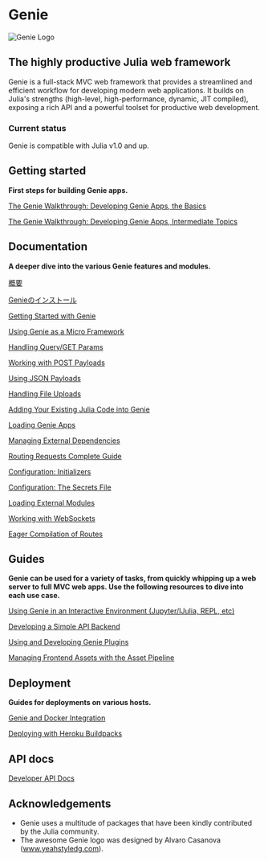 # Genie

![Genie Logo](content/img/genie_logo.png)

## The highly productive Julia web framework

Genie is a full-stack MVC web framework that provides a streamlined and efficient workflow for developing modern web applications. It builds on Julia's strengths (high-level, high-performance, dynamic, JIT compiled), exposing a rich API and a powerful toolset for productive web development.

### Current status

Genie is compatible with Julia v1.0 and up.

## Getting started

**First steps for building Genie apps.**

[The Genie Walkthrough: Developing Genie Apps, the Basics](guides/Working_With_Genie_Apps.md)

[The Genie Walkthrough: Developing Genie Apps, Intermediate Topics](guides/Working_With_Genie_Apps_Intermediary_Topics.md)

## Documentation

**A deeper dive into the various Genie features and modules.**

[概要](ja/documentation/1--Overview.md)

[Genieのインストール](ja/documentation/2--Installing_Genie.md)

[Getting Started with Genie](documentation/3--Getting_Started.md)

[Using Genie as a Micro Framework](documentation/4--Developing_Web_Services.md)

[Handling Query/GET Params](documentation/5--Handling_Query_Params.md)

[Working with POST Payloads](documentation/6--Working_with_POST_Payloads.md)

[Using JSON Payloads](documentation/7--Using_JSON_Payloads.md)

[Handling File Uploads](documentation/8--Handling_File_Uploads.md)

[Adding Your Existing Julia Code into Genie](documentation/9--Publishing_Your_Julia_Code_Online_With_Genie_Apps.md)

[Loading Genie Apps](documentation/10--Loading_Genie_Apps.md)

[Managing External Dependencies](documentation/11--Managing_External_Packages.md)

[Routing Requests Complete Guide](documentation/12--Advanced_Routing_Techniques.md)

[Configuration: Initializers](documentation/13--Initializers.md)

[Configuration: The Secrets File](documentation/14--The_Secrets_File.md)

[Loading External Modules](documentation/15--The_Lib_Folder.md)

[Working with WebSockets](documentation/17--Working_with_Web_Sockets.md)

[Eager Compilation of Routes](documentation/80--Force_Compiling_Routes.md)

## Guides

**Genie can be used for a variety of tasks, from quickly whipping up a web server to full MVC web apps. Use the following resources to dive into each use case.**

[Using Genie in an Interactive Environment (Jupyter/IJulia, REPL, etc)](guides/Interactive_environment.md)

[Developing a Simple API Backend](guides/Simple_API_backend.md)

[Using and Developing Genie Plugins](guides/Genie_Plugins.md)

[Managing Frontend Assets with the Asset Pipeline](guides/Frontend_assets.md)

## Deployment

**Guides for deployments on various hosts.**

[Genie and Docker Integration](documentation/16--Using_Genie_With_Docker.md)

[Deploying with Heroku Buildpacks](documentation/90--Deploying_With_Heroku_Buildpacks.md)

## API docs

[Developer API Docs](documentation/API)

## Acknowledgements

* Genie uses a multitude of packages that have been kindly contributed by the Julia community.
* The awesome Genie logo was designed by Alvaro Casanova (www.yeahstyledg.com).
